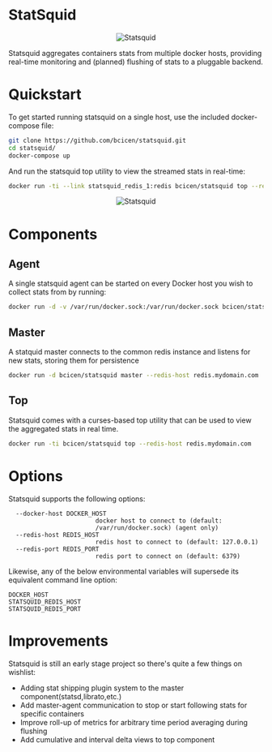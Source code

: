 # StatSquid

<p align="center">
  <img src="https://raw.githubusercontent.com/bcicen/statsquid/master/statsquid.png" alt="Statsquid"/>
</p>

Statsquid aggregates containers stats from multiple docker hosts, providing real-time monitoring and (planned) flushing of stats to a pluggable backend.

# Quickstart

To get started running statsquid on a single host, use the included docker-compose file:

```bash
git clone https://github.com/bcicen/statsquid.git
cd statsquid/
docker-compose up
```

And run the statsquid top utility to view the streamed stats in real-time:
```bash
docker run -ti --link statsquid_redis_1:redis bcicen/statsquid top --redis-host redis
```

<p align="center">
  <img src="http://i.imgur.com/5OfeDhV.gif" alt="Statsquid"/>
</p>

# Components

## Agent

A single statsquid agent can be started on every Docker host you wish to collect stats from by running:
```bash
docker run -d -v /var/run/docker.sock:/var/run/docker.sock bcicen/statsquid agent --redis-host redis.mydomain.com
```

## Master

A statquid master connects to the common redis instance and listens for new stats, storing them for persistence
```bash
docker run -d bcicen/statsquid master --redis-host redis.mydomain.com
```

## Top

Statsquid comes with a curses-based top utility that can be used to view the aggregated stats in real time.
```bash
docker run -ti bcicen/statsquid top --redis-host redis.mydomain.com
```

# Options

Statsquid supports the following options:
```
  --docker-host DOCKER_HOST
                        docker host to connect to (default:
                        /var/run/docker.sock) (agent only)
  --redis-host REDIS_HOST
                        redis host to connect to (default: 127.0.0.1)
  --redis-port REDIS_PORT
                        redis port to connect on (default: 6379)
```
Likewise, any of the below environmental variables will supersede its equivalent command line option:
```
DOCKER_HOST
STATSQUID_REDIS_HOST
STATSQUID_REDIS_PORT
```

# Improvements

Statsquid is still an early stage project so there's quite a few things on wishlist:
- Adding stat shipping plugin system to the master component(statsd,librato,etc.)
- Add master-agent communication to stop or start following stats for specific containers
- Improve roll-up of metrics for arbitrary time period averaging during flushing
- Add cumulative and interval delta views to top component 
